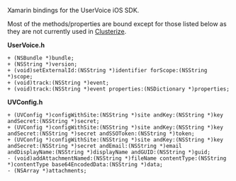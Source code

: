 Xamarin bindings for the UserVoice iOS SDK.

Most of the methods/properties are bound except for those listed below as they are not currently used in [Clusterize](http://clusterize.co).

**UserVoice.h**
```objc
+ (NSBundle *)bundle;
+ (NSString *)version;
+ (void)setExternalId:(NSString *)identifier forScope:(NSString *)scope;
+ (void)track:(NSString *)event;
+ (void)track:(NSString *)event properties:(NSDictionary *)properties;
```
**UVConfig.h**
```objc
+ (UVConfig *)configWithSite:(NSString *)site andKey:(NSString *)key andSecret:(NSString *)secret;
+ (UVConfig *)configWithSite:(NSString *)site andKey:(NSString *)key andSecret:(NSString *)secret andSSOToken:(NSString *)token;
+ (UVConfig *)configWithSite:(NSString *)site andKey:(NSString *)key andSecret:(NSString *)secret andEmail:(NSString *)email andDisplayName:(NSString *)displayName andGUID:(NSString *)guid;
- (void)addAttachmentNamed:(NSString *)fileName contentType:(NSString *)contentType base64EncodedData:(NSString *)data;
- (NSArray *)attachments;
```
